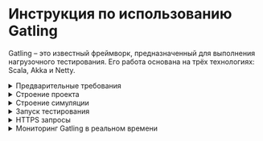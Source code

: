 Инструкция по использованию Gatling
===================================
Gatling – это известный фреймворк, предназначенный для выполнения нагрузочного тестирования. Его работа основана на трёх технологиях: Scala, Akka и Netty.

<details>
    <summary>Предварительные требования</summary>
    
### Java Version
Gatling поддерживает 64битную версию OpenJDK 8 и OpenJDK 11 с HotSpot.
    
<!-- ###Scala Version
Для Gatling 3.5 требуется Scala 2.13. Для версий Gatling с 3.0 до 3.4 требуется Scala 2.12.
-->
   
### Build Tool
В зависимости от инструмента скачайте необходимую версию демо проекта.
В данном примере мы будем использовать Maven.

[Maven](https://github.com/gatling/gatling-maven-plugin-demo)

[Sbt](https://github.com/gatling/gatling-sbt-plugin-demo)

[Gradle](https://github.com/gatling/gatling-gradle-plugin-demo)

### IDE
Советую использовать IntelliJ IDEA с совместимым Scala Plugin.

</details>

<details>
    <summary>Строение проекта</summary>    

![structure](img/structure.png)
    
1) Название проекта.
2) Основные ресурсы проекта.
3) Основные настройки:
  - `gatling.conf` основные настройки Gatling.
  - `logback-test.xml` настройки логирования и интерфейсов вывода логов.
4) Директория scala содержит пакеты с тестами. Так же есть несколько дополнительных файлов для совместимости с IDE.
5) Директория для хранения собранного проекта.
6) В директории генерируются отчеты по логу запуска (тот что вы видите в консоли).
7) Базовый модуль Maven.
    
</details> 

<details>
    <summary>Строение симуляции</summary>

## Симуляция
Симуляция это инструмент проведения нагрузочного тестирования. Тут описывается всё, начиная от фидеров и сценариев действий пользователей, до подачи загрузки.    
Обычно симуляция состоит из 4 частей. Для больших проектов с множеством сценариев лучше хранить эти части отдельно.

### Протокол
Здесь задаются нужные хедеры, базовый URL и другие настройки: например, указываем прокси или отключаем кеширование.

[Подробнее о протоколе](https://gatling.io/docs/current/http/http_protocol/)

<details>
    <summary>Пример протокола</summary>
    
```
val httpProtocol = http
    .baseUrl("http://computer-database.gatling.io") // Here is the root for all relative URLs
    .acceptHeader("text/html,application/xhtml+xml,application/xml;q=0.9,*/*;q=0.8") // Here are the common headers
    .acceptEncodingHeader("gzip, deflate")
    .acceptLanguageHeader("en-US,en;q=0.5")
    .userAgentHeader("Mozilla/5.0 (Macintosh; Intel Mac OS X 10.8; rv:16.0) Gecko/20100101 Firefox/16.0")
```
</details>

### Сценарий
Сценарий выполнения запросов.
Тут подробно описываются последовательные действия пользователей, так же есть возможность ветвления и прерывания действий в зависимости от ответа.

[Подробнее о сценарии](https://gatling.io/docs/current/general/scenario/)

<details>
    <summary>Пример сценария</summary>
    
```
val scn = scenario("Scenario Name") // A scenario is a chain of requests and pauses
    .exec(http("request_1")
      .get("/")
      .check(status.is(200)))
    .pause(7) // Note that Gatling has recorder real time pauses
    .exec(http("request_2")
      .get("/computers?f=macbook")
      .check(status.not(404), status.not(500)))
    .pause(2)
    .exec(http("request_3")
      .get("/computers/6"))
    .pause(3)
    .exec(http("request_4")
      .get("/"))
    .pause(2)
    .exec(http("request_5")
      .get("/computers?p=1"))
    .pause(670.milliseconds)
    .exec(http("request_6")
      .get("/computers?p=2"))
    .pause(629.milliseconds)
    .exec(http("request_7")
      .get("/computers?p=3"))
    .pause(734.milliseconds)
    .exec(http("request_8")
      .get("/computers?p=4"))
    .pause(5)
    .exec(http("request_9")
      .get("/computers/new"))
    .pause(1)
    .exec(http("request_10") // Here's an example of a POST request
      .post("/computers")
      .formParam("""name""", """Beautiful Computer""") // Note the triple double quotes: used in Scala for protecting a whole chain of characters (no need for backslash)
      .formParam("""introduced""", """2012-05-30""")
      .formParam("""discontinued""", """""")
      .formParam("""company""", """37"""))
```
exec — метод, по которому нагрузочный профиль выполняет единичное действие. Например, отправляет запрос, открывает сокет, отправляет сообщение по сокету или выполняет анонимную функцию.

http(samplerName: String).(get|post|put…) отправляет необходимый запрос http. В функции метода http указываем относительный путь. Базовый url мы уже указали при настройке конфига http. Далее указываем параметры запроса — queryParam | formParam.

check проверяет ответ. Можно проверить заголовок ответа. Мы также используем check, когда хотим проверить и сохранить тело ответа или его отдельные элементы.
</details>

### Запрос
Здесь описывается одно из действий пользователя. Тут же можно генерить тела для POST запросов и задавать проверку ответов.

[Подробнее о запросах](https://gatling.io/docs/current/http/http_request/)

<details>
    <summary>Примеры запросов</summary>

Get запрос    
```
.exec(http("request_1")
  .get("/"))
```

Post запрос
```
.exec(http("request_10") // Here's an example of a POST request
  .post("/computers")
  .formParam("""name""", """Beautiful Computer""") // Note the triple double quotes: used in Scala for protecting a whole chain of characters (no need for backslash)
  .formParam("""introduced""", """2012-05-30""")
  .formParam("""discontinued""", """""")
  .formParam("""company""", """37"""))
```
</details>

### Инжектор
Инжектор пользователей. Отвечает за ввод пользователей в сценарий. Можно выбирать открытую либо закрытую модели подачи нагрузки.

[Подробднее об инжекторе](https://gatling.io/docs/current/general/simulation_setup/)

<details>
    <summary>Примеры инжекторов</summary>

Открытая модель
```
setUp(
  scn.inject(
    nothingFor(4.seconds),
    atOnceUsers(10),
    rampUsers(10).during(5.seconds),
    constantUsersPerSec(20).during(15.seconds),
    constantUsersPerSec(20).during(15.seconds).randomized,
    rampUsersPerSec(10).to(20).during(10.minutes),
    rampUsersPerSec(10).to(20).during(10.minutes).randomized,
    heavisideUsers(1000).during(20.seconds)
  ).protocols(httpProtocol)
)
```
Закрытая модель
```
setUp(
  scn.inject(
    constantConcurrentUsers(10).during(10.seconds),
    rampConcurrentUsers(10).to(20).during(10.seconds)
  )
)
```

</details>

<details>
    <summary>Пример нестандартной симуляции</summary>

В данном примере мы задаём общую продолжительность в теле самой симуляции, так как нам требуется длительное нахождение пользователя внутри системы для выполнения запросов.
    
Сценарий овечает за количество и продолжительность действий каждого пользователя.
Точку встречи renderVouz мы используем чтобы точно спрогнозировать конечный RPS.
Пока общее количество пользователей в сценарии не будет равно 28, следующие шаги не начнутся.
during описывает общую продолжительность действий пользователя.
pace гарантирует что пользователь совершит не более одного прохода сценария за 30 секунд.
pause индивидуальное время ожидания для каждого пользователя перед совершением действия.
Первый ждёт 1 секунду перед оправкой запроса, а 28 ждёт 28 секунд. В итоге конечный RPS не превышает 1.
```    
val rampSim = scenario("RampSimalation")
	.rendezVous(28)  // контрольная точка встречи 28 пользователей, чтобы они не начинали запросы до ввода всех пользователей
	.during(36000 seconds) { // общая продолжительность теста в секундах
		pace(30 seconds) // длительность одной итерации в которой каждый пользователдь отправит один запрос
			.pause((s:Session) => s.userId.seconds) // кастомное время ожидание для каждого пользователя в зависимости от его порядкового номера
			.exec(http("mainPage")
				.get("/")
			)
	}
```
Инжектор отвечает за ввод пользователей в программу.
Чтобы вводить стабильно 1 пользователя раз в 13 секунд, нужно вводить 1/13(0.077) пользователя в секунду.
Чтобы ввести 28 пользователей нужна продолжительность 28 * 13(364).
```
setUp(
	rampSim.inject(
		constantUsersPerSec(0.077) during (364 seconds)
	).protocols(httpProtocol)
)
```    
</details>

</details>

<details>
    <summary>Запуск тестирования</summary>

Для запуска одной симуляции используйте команду:
    
    $mvn gatling:test -Dgatling.simulationClass=computerdatabase.BasicSimulation
    
Либо команда для запуска всех симуляций одновременно:
    
    $mvn gatling:test
    
</details>

<details>
    <summary>HTTPS запросы</summary>
    
Gatling TrustStore по умолчанию не проверяет сертификаты, а это означает, что он работает из коробки с самозаверенными сертификатами.

Для того чтобы подключить уникальные ключи, опишите их тип и расположение в `gatling.conf` в секции `ssl` (`keyStore` и `trustStore`).

</details>

<details>
    <summary>Мониторинг Gatling в реальном времени</summary>
    
Для мониторинга в реальном времени нам потребуется InfluxDB и Grafana.

### Настройка Gatling

Для начала откроем `gatling.conf` и дойдём до раздела `data`.
раскомментируем `writers` и добавим в строку `graphite`.
```
writers = [console, file, graphite]
```
Так же раскомментируем всю секцию `graphite`. Не забудем указать `host` и `port` базы данных influx.
```
graphite {
      light = false              # only send the all* stats
      host = "127.0.0.1"         # The host where the Carbon server is located
      port = 2003                # The port to which the Carbon server listens to (2003 is default for plaintext, 2004 is default for pickle)
      protocol = "tcp"           # The protocol used to send data to Carbon (currently supported : "tcp", "udp")
      rootPathPrefix = "gatling" # The common prefix of all metrics sent to Graphite
      bufferSize = 8192          # Internal data buffer size, in bytes
      writePeriod = 1            # Write period, in seconds
}
```

### Настройка InfluxDB
Откроем файл `influxdb.conf`(по умолчанию находится в `/etc/influxdb/influxdb.conf`) и дойдём до секции:
```
### [[graphite]]
###
### Controls one or many listeners for Graphite data.
```
И добавим после него:
```
[[graphite]]
  # Determines whether the graphite endpoint is enabled.
  enabled = true
  database = "gatlingdb"
  retention-policy = ""
  bind-address = ":2003"
  protocol = "tcp"
  consistency-level = "one"

  templates = [
                "gatling.*.*.*.* measurement.simulation.request.status.field",
                "gatling.*.users.*.* measurement.simulation.measurement.request.field"
  ]
```
Обратите внимание что порты в `gatling.conf` и `influxdb.conf` должны совпадать.

### Настройка Grafana

Для Grafana требуется только добавить новый dashboard который вы можете сделать сами, либо найти готовый. [Например](https://github.com/gatling/gatling/blob/master/src/sphinx/realtime_monitoring/code/gatling.json). И подключить к нему вашу InfluxDB в качестве `datasource`.
    
</details>
